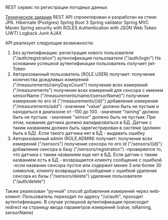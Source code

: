 REST сервис по регистрации погодных данных

[Техническое задание](./ТЗ.pdf)
REST API спроектирован и разработан на стеке:
JPA. Hibernate (Postgres)
Spring Boot 3
Spring validator
Spring MVC
Maven
Spring security with ROLES
Authentication with JSON Web Token (JWT)
Logback
Junit
AJAX

API реализует следующие возможности:
1. Без аутентификации:
   регистрация нового пользователя ("/auth/registration")
   аутентификация пользователя ("/auth/login")
   На основании успешной аутентификации пользователь получает jwt-Token
2. Авторизованный пользователь (ROLE.USER) получает:
   получение количества дождливых измерений ("/measurements/rainyDaysCount")
   получение всех измерений ("/measurements")
   получение всех измерений для сенсора с именем sensorName ("/measurements/name/{sensorName}")
   получение измерения по его id ("/measurements/{id}")
   добавление измерения ("/measurements/add")
   -значение "value" должно быть не пустым и находиться в диапазоне от -100 до 100.
   -значение "raining" должно быть не пустым.
   -значение "sensor" должно быть не пустым. При этом, название датчика должно валидироваться в БД. Датчик с таким названием должен быть зарегистрирован в системе (должен быть в БД). Если такого датчика нет в БД - выдавать ошибку
3. Авторизованный admin (ROLE.ADMIN) получает:
   получение всех измерений ("/sensors")
   получение сенсора по его id ("/sensors/{id}")
   добавление сенсора в базу ("/sensors/registration")
   -проверяется то, что датчика с таким названием еще нет в БД. Если датчик с таким названием есть в БД - возвращается клиенту сообщение с ошибкой.
   -если название сенсора пустое или содержит менее 3 или более 30 символов, клиенту возвращаться сообщение с ошибкой
   удаление сенсора из базы ("/sensors/delete")
   удаление пользователя ("/auth/delete")

Также реализован "ручной" способ добавления измерений через web-клиент:
Пользователь переходит по адресу "/ui/auth", проходит аутентификацию.
В случае успешной аутентификации происходит redirect на страницу ввода параметров измерений (value, isRaining, sensorName)
